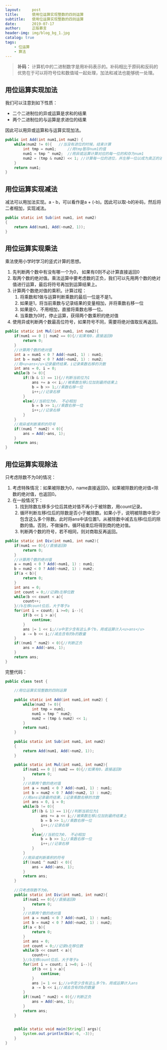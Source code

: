 ```yaml
---
layout:     post
title:      使用位运算实现整数的四则运算
subtitle:   使用位运算实现整数的四则运算
date:       2019-07-17
author:     正版慕言
header-img: img/blog_bg_1.jpg
catalog: true
tags:
    - 位运算
    - 算法
---
```



> **补码：** 计算机中的二进制数字是用补码表示的。补码相比于原码和反码的优势在于可以将符号位和数值域一起处理，加法和减法也能够统一处理。


## 用位运算实现加法

我们可以注意到如下性质：

 - 二个二进制位的异或运算是求和的结果
 - 两个二进制位的与运算是求进位的结果
 
因此可以用异或运算和与运算实现加法。

```java
public int Add(int num1,int num2) {
    while(num2 != 0){   //当没有进位的时候，结束计算
        int tmp = num1;     //用tmp暂存num1的值
        num1 = tmp ^ num2;  //用异或运算计算对应的每一位的和存为num1
        num2 = (tmp & num2) << 1; //计算每一位的进位，并左移一位以成为真正的进位，存为num2
    }
    return num1;
}
```

## 用位运算实现减法

减法可以用加法实现。a - b，可以看作是a + (-b)。因此可以取-b的补码，然后将二者相加，实现减法。
```java
public static int Sub(int num1, int num2)
{
    return Add(num1, Add(~num2, 1)); 
}
```

## 用位运算实现乘法

乘法使用小学时学习的竖式计算的思想。

1. 先判断两个数中有没有哪一个为0， 如果有0则不必计算直接返回0
2. 取两个数的绝对值。乘法运算中要考虑数的正负，我们可以先用两个数的绝对值进行运算，最后将符号再加到运算结果上。
3. 计算两个数绝对值的乘积。计算过程：
    1. 将乘数和1做与运算判断乘数的最后一位是不是1。
    2. 如果是1，将当前乘数与记录结果的变量相加，并将乘数右移一位
    3. 如果是0，不用相加，直接将乘数右移一位。
    4. 当乘数为0时，停止运算，获得两个数乘积的绝对值
4. 使用异或判断两个数最高位符号，如果符号不同，需要将绝对值取反再返回。

```java
public static int Mul(int num1, int num2){
    if(num1 == 0 || num2 == 0){//如果有0，直接返回0
        return 0;
    }
    //计算两个数的绝对值
    int a = num1 < 0 ? Add(~num1, 1) : num1;
    int b = num2 < 0 ? Add(~num2, 1) : num2;
    //用<u>ans</u>记录最终结果，i记录乘数右移的次数
    int ans = 0, i = 0;
    while(b != 0){
        if((b & 1) == 1){//判断当前位为1
            ans += a << i;//被乘数左移i位加到最终结果上
            b = b >> 1;//乘数右移一位
            i++;//记录右移
        }
        else{//当前位为0， 不必相加
            b = b >> 1;//乘数右移一位
            i++;//记录右移
        }
    }
    //用异或判断乘积的符号
    if((num1 ^ num2) < 0){
        ans = Add(~ans, 1);
    }
    return ans;
}
```

## 用位运算实现除法

只考虑除数不为0的情况：
1. 考虑特殊情况：如果被除数为0，name直接返回0。如果被除数的绝对值<除数的绝对值，也返回0。
2. 在一般情况下：
    1. 找到除数左移多少位后其绝对值不再小于被除数，用count记录。
    2. 循环判断左移i位后的除数是否小于被除数。如果小于，说明被除数中至少包含这么多个除数。此时将ans中该位置1，从被除数中减去左移i位后的除数的值。否则，不做操作。循环结束后将得到商的绝对值。
    3. 判断两个数的符号，若不相同，则对商取反再返回。

```java
public static int Div(int num1, int num2){
    if(num1 == 0){//直接返回0
        return 0;
    }
    //计算两个数的绝对值
    a = num1 < 0 ? Add(~num1, 1) : num1;
    b = num2 < 0 ? Add(~num2, 1) : num2;
    if(a < b){
        return 0;
    }
    int ans = 0;
    int count = 0;//记录b左移位数
    while(b << count < a){
        count++;
    }//b左移count位后，大于等于a
    for(int i = count; i >=0; i--){
        if(b << i > a){
            continue;
        }
        ans |= 1 << i;//a中至少含有这么多个b，用或运算计入<u>ans</u>
        a -= b << i;//减去含有的b的数量
    }
    if((num1 ^ num2) < 0){//判断正负
        ans = Add(~ans, 1);
    }
    return ans;
}
```

完整代码：
```java
public class test {
    
    //用位运算实现整数的四则运算
    
    public static int Add(int num1,int num2) {
        while(num2 != 0){
            int tmp = num1;
            num1 = tmp ^ num2;
            num2 = (tmp & num2) << 1;
        }
        return num1;
    }
    
    public static int Sub(int num1, int num2)
    {
        return Add(num1, Add(~num2, 1)); 
    }
    
    public static int Mul(int num1, int num2){
        if(num1 == 0 || num2 == 0){//如果有0，直接返回0
            return 0;
        }
        //计算两个数的绝对值
        int a = num1 < 0 ? Add(~num1, 1) : num1;
        int b = num2 < 0 ? Add(~num2, 1) : num2;
        //用ans记录最终结果，i记录乘数右移的次数
        int ans = 0, i = 0;
        while(b != 0){
            if((b & 1) == 1){//判断当前位为1
                ans += a << i;//被乘数左移i位加到最终结果上
                b = b >> 1;//乘数右移一位
                i++;//记录右移
            }
            else{//当前位为0， 不必相加
                b = b >> 1;//乘数右移一位
                i++;//记录右移
            }
        }
        //用异或判断乘积的符号
        if((num1 ^ num2) < 0){
            ans = Add(~ans, 1);
        }
        return ans;
    }
    
    //只考虑除数不为0。
    public static int Div(int num1, int num2){
        if(num1 == 0){//直接返回0
            return 0;
        }
        //计算两个数的绝对值
        int a = num1 < 0 ? Add(~num1, 1) : num1;
        int b = num2 < 0 ? Add(~num2, 1) : num2;
        if(a < b){
            return 0;
        }
        int ans = 0;
        int count = 0;//记录b左移位数
        while(b << count < a){
            count++;
        }//b左移count位后，大于等于a
        for(int i = count; i >=0; i--){
            if(b << i > a){
                continue;
            }
            ans |= 1 << i;//a中至少含有这么多个b，用或运算计入ans
            a -= b << i;//减去含有的b的数量
        }
        if((num1 ^ num2) < 0){//判断正负
            ans = Add(~ans, 1);
        }
        return ans;
    }

    
    public static void main(String[] args){
        System.out.println(Div(-6, -3));
    }
}
```